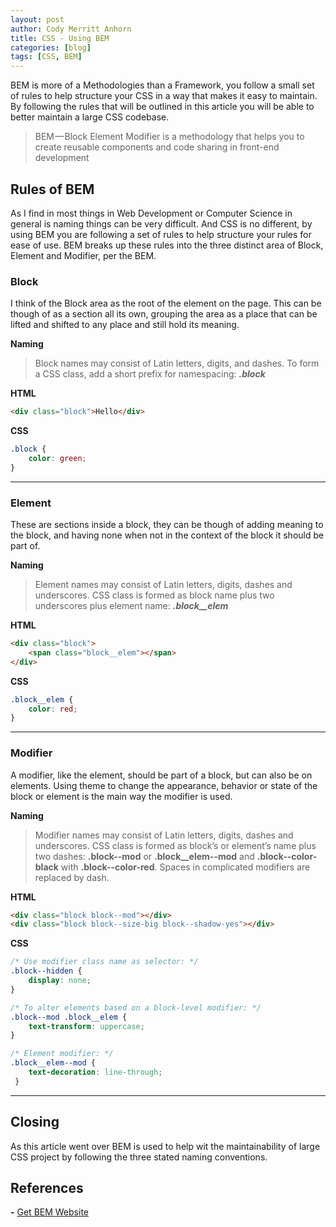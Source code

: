 ```yaml
---
layout: post
author: Cody Merritt Anhorn
title: CSS - Using BEM
categories: [blog]
tags: [CSS, BEM]
---
```


BEM is more of a Methodologies than a Framework, you follow a small set of rules to help structure your CSS in a way that makes it easy to maintain. By following the rules that will be outlined in this article you will be able to better maintain a large CSS codebase.

> BEM — Block Element Modifier is a methodology that helps you to create reusable components and code sharing in front-end development

## Rules of BEM

As I find in most things in Web Development or Computer Science in general is naming things can be very difficult. And CSS is no different, by using BEM you are following a set of rules to help structure your rules for ease of use. BEM breaks up these rules into the three distinct area of Block, Element and Modifier, per the BEM.

### Block

I think of the Block area as the root of the element on the page. This can be though of as a section all its own, grouping the area as a place that can be lifted and shifted to any place and still hold its meaning.

**Naming**
> Block names may consist of Latin letters, digits, and dashes. To form a CSS class, add a short prefix for namespacing: ***.block***

**HTML**

~~~ html
<div class="block">Hello</div>
~~~

**CSS**
~~~ css
.block {
    color: green;
}
~~~

---

### Element

These are sections inside a block, they can be though of adding meaning to the block, and having none when not in the context of the block it should be part of.

**Naming**
> Element names may consist of Latin letters, digits, dashes and underscores. CSS class is formed as block name plus two underscores plus element name: ***.block__elem***

**HTML**

~~~ html
<div class="block">
    <span class="block__elem"></span>
</div>
~~~

**CSS**
~~~ css
.block__elem {
    color: red;
}
~~~

---

### Modifier

A modifier, like the element, should be part of a block, but can also be on elements. Using theme to change the appearance, behavior or state of the block or element is the main way the modifier is used.

**Naming**

> Modifier names may consist of Latin letters, digits, dashes and underscores. CSS class is formed as block’s or element’s name plus two dashes: **.block--mod** or **.block__elem--mod** and **.block--color-black** with **.block--color-red**. Spaces in complicated modifiers are replaced by dash.

**HTML**
~~~ html
<div class="block block--mod"></div>
<div class="block block--size-big block--shadow-yes"></div>
~~~

**CSS**
~~~ css
/* Use modifier class name as selector: */
.block--hidden {
    display: none;
}

/* To alter elements based on a block-level modifier: */
.block--mod .block__elem { 
    text-transform: uppercase;
}

/* Element modifier: */
.block__elem--mod {
    text-decoration: line-through;
 }
~~~

---

## Closing

As this article went over BEM is used to help wit the maintainability of large CSS project by following the three stated naming conventions. 

## References

***-*** <a href="http://getbem.com/" target="_blank">Get BEM Website</a>